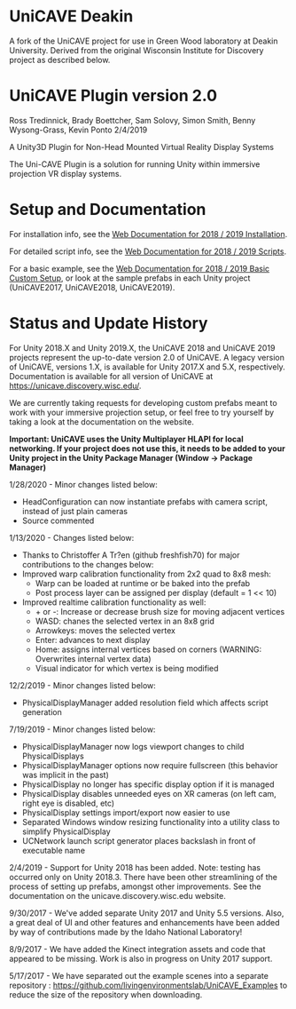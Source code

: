 
# UniCAVE Deakin

A fork of the UniCAVE project for use in Green Wood laboratory at Deakin University. Derived from the original Wisconsin Institute for Discovery project as described below.

# UniCAVE Plugin version 2.0
Ross Tredinnick, Brady Boettcher, Sam Solovy, Simon Smith, Benny Wysong-Grass, Kevin Ponto
2/4/2019

A Unity3D Plugin for Non-Head Mounted Virtual Reality Display Systems

The Uni-CAVE Plugin is a solution for running Unity within immersive projection VR display systems.

# Setup and Documentation

For installation info, see the [Web Documentation for 2018 / 2019 Installation](https://unicave.discovery.wisc.edu/2018-documentation/).

For detailed script info, see the [Web Documentation for 2018 / 2019 Scripts](https://unicave.discovery.wisc.edu/unicave-2018-scripts-documentation/).

For a basic example, see the [Web Documentation for 2018 / 2019 Basic Custom Setup](https://unicave.discovery.wisc.edu/unicave-2018-scripts-documentation/#BasicCustomSetup), or look at the sample prefabs in each Unity project (UniCAVE2017, UniCAVE2018, UniCAVE2019).

# Status and Update History

For Unity 2018.X and Unity 2019.X, the UniCAVE 2018 and UniCAVE 2019 projects represent the up-to-date version 2.0 of UniCAVE. A legacy version of UniCAVE, versions 1.X, is available for Unity 2017.X and 5.X, respectively. Documentation is available for all version of UniCAVE at https://unicave.discovery.wisc.edu/.

We are currently taking requests for developing custom prefabs meant to work with your immersive projection setup, or feel free to try yourself by taking a look at the documentation on the website.

**Important: UniCAVE uses the Unity Multiplayer HLAPI for local networking. If your project does not use this, it needs to be added to your Unity project in the Unity Package Manager (Window -> Package Manager)**

1/28/2020 - Minor changes listed below:
* HeadConfiguration can now instantiate prefabs with camera script, instead of just plain cameras
* Source commented

1/13/2020 - Changes listed below:
* Thanks to Christoffer A Tr?en (github freshfish70) for major contributions to the changes below:
* Improved warp calibration functionality from 2x2 quad to 8x8 mesh:
  * Warp can be loaded at runtime or be baked into the prefab
  * Post process layer can be assigned per display (default = 1 << 10)
* Improved realtime calibration functionality as well:
  * \+ or -: Increase or decrease brush size for moving adjacent vertices
  * WASD: chanes the selected vertex in an 8x8 grid
  * Arrowkeys: moves the selected vertex
  * Enter: advances to next display
  * Home: assigns internal vertices based on corners (WARNING: Overwrites internal vertex data)
  * Visual indicator for which vertex is being modified

12/2/2019 - Minor changes listed below:
* PhysicalDisplayManager added resolution field which affects script generation

7/19/2019 - Minor changes listed below:
* PhysicalDisplayManager now logs viewport changes to child PhysicalDisplays
* PhysicalDisplayManager options now require fullscreen (this behavior was implicit in the past)
* PhysicalDisplay no longer has specific display option if it is managed
* PhysicalDisplay disables unneeded eyes on XR cameras (on left cam, right eye is disabled, etc)
* PhysicalDisplay settings import/export now easier to use
* Separated Windows window resizing functionality into a utility class to simplify PhysicalDisplay
* UCNetwork launch script generator places backslash in front of executable name

2/4/2019 - Support for Unity 2018 has been added.  Note: testing has occurred only on Unity 2018.3.  There have been other streamlining of the process of setting up prefabs, amongst other improvements.  See the documentation on the unicave.discovery.wisc.edu website.

9/30/2017 - We've added separate Unity 2017 and Unity 5.5 versions.  Also, a great deal of UI and other features and enhancements have been added by way of contributions made by the Idaho National Laboratory!

8/9/2017 - We have added the Kinect integration assets and code that appeared to be missing.  Work is also in progress on Unity 2017 support.

5/17/2017 - We have separated out the example scenes into a separate repository : https://github.com/livingenvironmentslab/UniCAVE_Examples to reduce the size of the repository when downloading.
